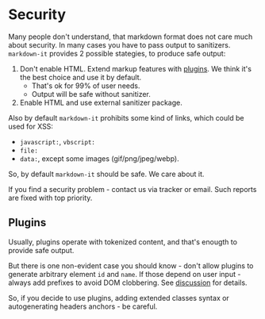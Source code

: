 # Security

Many people don't understand, that markdown format does not care much about
security. In many cases you have to pass output to sanitizers. `markdown-it`
provides 2 possible stategies, to produce safe output:

1. Don't enable HTML. Extend markup features with [plugins](https://www.npmjs.org/browse/keyword/markdown-it-plugin). We think it's the best choice and use it by default.
   - That's ok for 99% of user needs.
   - Output will be safe without sanitizer.
2. Enable HTML and use external sanitizer package.

Also by default `markdown-it` prohibits some kind of links, which could be used
for XSS:

- `javascript:`, `vbscript:`
- `file:`
- `data:`, except some images (gif/png/jpeg/webp).

So, by default `markdown-it` should be safe. We care about it.

If you find a security problem - contact us via tracker or email. Such reports
are fixed with top priority.


## Plugins

Usually, plugins operate with tokenized content, and that's enougth to provide
safe output.

But there is one non-evident case you should know - don't allow plugins to
generate arbitrary element `id` and `name`. If those depend on user input -
always add prefixes to avoid DOM clobbering. See [discussion](https://github.com/markdown-it/markdown-it/issues/28) for details.

So, if you decide to use plugins, adding extended classes syntax or
autogenerating headers anchors - be careful.
